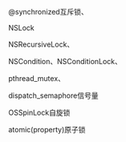 @synchronized互斥锁、

 NSLock

NSRecursiveLock、

NSCondition、NSConditionLock、

pthread\_mutex、

dispatch\_semaphore信号量

OSSpinLock自旋锁

atomic\(property\)原子锁

